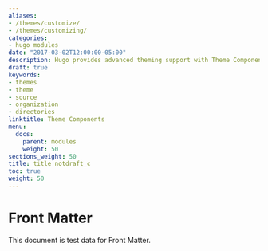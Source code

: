 ```yaml
---
aliases:
- /themes/customize/
- /themes/customizing/
categories:
- hugo modules
date: "2017-03-02T12:00:00-05:00"
description: Hugo provides advanced theming support with Theme Components.
draft: true
keywords:
- themes
- theme
- source
- organization
- directories
linktitle: Theme Components
menu:
  docs:
    parent: modules
    weight: 50
sections_weight: 50
title: title notdraft_c
toc: true
weight: 50
---
```


# Front Matter

This document is test data for Front Matter.
